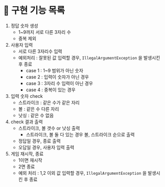# 📝 구현 기능 목록
1. 정답 숫자 생성
    - 1~9까지 서로 다른 3자리 수
    - 중복 제외
2. 사용자 입력
    - 서로 다른 3자리수 입력
    - 예외처리 : 잘못된 값 입력할 경우, `IllegalArgumentException`
      을 발생시킨 후 종료
        - case 1 : 1~9 범위가 아닌 숫자
        - case 2 : 입력이 숫자가 아닌 경우
        - case 3 :  3자리 수 입력이 아닌 경우
        - case 4 : 중복이 있는 경우
3. 입력 숫자 check
    - 스트라이크  : 같은 수가 같은 자리
    - 볼 : 같은 수 다른 자리
    - 낫싱 : 같은 수 없음 
4. check 결과 출력
    - 스트라이크, 볼 갯수 or 낫싱 출력
        - 스트라이크, 볼 둘 다 있는 경우 볼, 스트라이크 순으로 출력
    - 정답일 경우, 종료 출력
    - 오답일 경우, 사용자 입력 출력 
5. 게임 재시작, 종료
    - 1이면 재시작
    - 2면 종료
    - 예외 처리 : 1,2 이외 값 입력할 경우, `IllegalArgumentException`
      을 발생시킨 후 종료